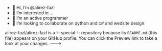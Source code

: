 - 👋 Hi, I’m @alirez-fazl
- 👀 I’m interested in ...
- 🌱 I’m an active programmer
- 💞️ I’m looking to collaborate on python and c# and wedsite design

alirez-fazl/alirez-fazl is a ✨ special ✨ repository because its `README.md` (this file) appears on your GitHub profile.
You can click the Preview link to take a look at your changes.
--->
